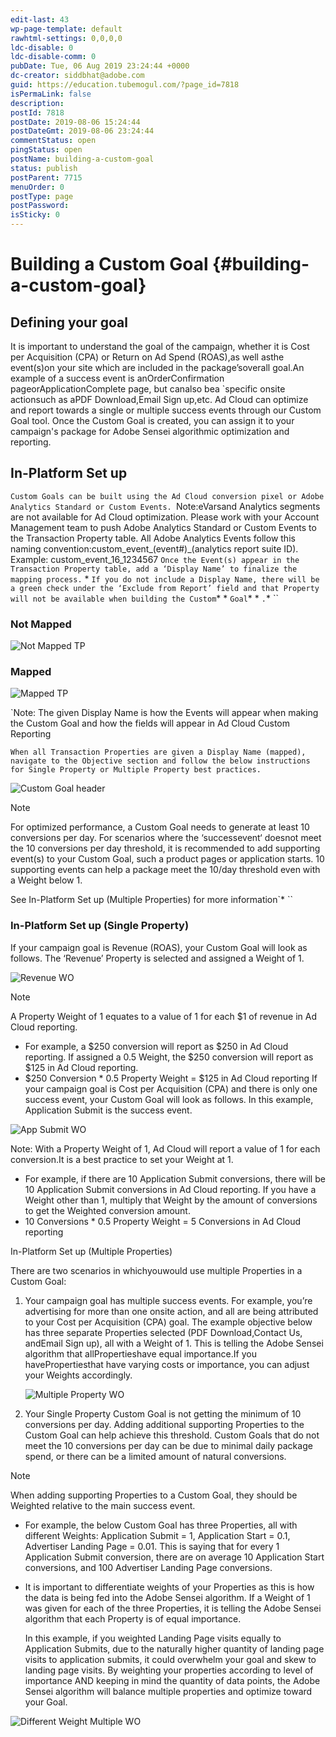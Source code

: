 ```yaml
---
edit-last: 43
wp-page-template: default
rawhtml-settings: 0,0,0,0
ldc-disable: 0
ldc-disable-comm: 0
pubDate: Tue, 06 Aug 2019 23:24:44 +0000
dc-creator: siddbhat@adobe.com
guid: https://education.tubemogul.com/?page_id=7818
isPermaLink: false
description: 
postId: 7818
postDate: 2019-08-06 15:24:44
postDateGmt: 2019-08-06 23:24:44
commentStatus: open
pingStatus: open
postName: building-a-custom-goal
status: publish
postParent: 7715
menuOrder: 0
postType: page
postPassword: 
isSticky: 0
---
```


# Building a Custom Goal {#building-a-custom-goal}

## Defining your goal

It is important to understand the goal of the campaign, whether it is Cost per Acquisition (CPA) or Return on Ad Spend (ROAS),as well asthe event(s)on your site which are included in the package’soverall goal.An example of a success event is anOrderConfirmation pageorApplicationComplete page, but canalso bea `specific onsite actionsuch as aPDF Download,Email Sign up,etc.
Ad Cloud can optimize and report towards a single or multiple success events through our Custom Goal tool. Once the Custom Goal is created, you can assign it to your campaign's package for Adobe Sensei algorithmic optimization and reporting.

## In-Platform Set up

`Custom Goals can be built using the Ad Cloud conversion pixel or Adobe Analytics Standard or Custom Events.
`Note:eVarsand Analytics segments are not available for Ad Cloud optimization. Please work with your Account Management team to push Adobe Analytics Standard or Custom Events to the Transaction Property table. All Adobe Analytics Events follow this naming convention:custom_event_(event#)_(analytics report suite ID). Example: custom_event_16_1234567
`Once the Event(s) appear in the Transaction Property table, add a ‘Display Name’ to finalize the mapping process.` * `If you do not include a Display Name, there will be a green check under the ‘Exclude from Report’ field and that Property will not be available when building the Custom`* * `Goal`* * `.`* ``

### Not Mapped

![Not Mapped TP](assets/not-mapped-tp.png)
  
### Mapped

![Mapped TP](assets/mapped-tp2.png)
  
`Note: The given Display Name is how the Events will appear when making the Custom Goal and how the fields will appear in Ad Cloud Custom Reporting

`When all Transaction Properties are given a Display Name (mapped), navigate to the Objective section and follow the below instructions for Single Property or Multiple Property best practices.`

![Custom Goal header](assets/custom-goal-header.png)

>[!NOTE]
>For optimized performance, a Custom Goal needs to generate at least 10 conversions per day. For scenarios where the ‘successevent‘ doesnot meet the 10 conversions per day threshold, it is recommended to add supporting event(s) to your Custom Goal, such a product pages or application starts. 10 supporting events can help a package meet the 10/day threshold even with a Weight below 1.
>
> See In-Platform Set up (Multiple Properties) for more information`* ``

### In-Platform Set up (Single Property)

If your campaign goal is Revenue (ROAS), your Custom Goal will look as follows. The ‘Revenue’ Property is selected and assigned a Weight of 1.

![Revenue WO](assets/revenue-wo.png)

>[!NOTE]
>A Property Weight of 1 equates to a value of 1 for each $1 of revenue in Ad Cloud reporting.
* For example, a $250 conversion will report as $250 in Ad Cloud reporting. If assigned a 0.5 Weight, the $250 conversion will report as $125 in Ad Cloud reporting.
* $250 Conversion * 0.5 Property Weight = $125 in Ad Cloud reporting
If your campaign goal is Cost per Acquisition (CPA) and there is only one success event, your Custom Goal will look as follows. In this example, Application Submit is the success event.

![App Submit WO](assets/app-submit-wo.png)

Note: With a Property Weight of 1, Ad Cloud will report a value of 1 for each conversion.It is a best practice to set your Weight at 1.
* For example, if there are 10 Application Submit conversions, there will be 10 Application Submit conversions in Ad Cloud reporting. If you have a Weight other than 1, multiply that Weight by the amount of conversions to get the Weighted conversion amount.
* 10 Conversions * 0.5 Property Weight = 5 Conversions in Ad Cloud reporting

In-Platform Set up (Multiple Properties)

There are two scenarios in whichyouwould use multiple Properties in a Custom Goal:

1. Your campaign goal has multiple success events. For example, you’re advertising for more than one onsite action, and all are being attributed to your Cost per Acquisition (CPA) goal. The example objective below has three separate Properties selected (PDF Download,Contact Us, andEmail Sign up), all with a Weight of 1. This is telling the Adobe Sensei algorithm that allPropertieshave equal importance.If you havePropertiesthat have varying costs or importance, you can adjust your Weights accordingly.

   ![Multiple Property WO](assets/multiple-property-wo.png)

1. Your Single Property Custom Goal is not getting the minimum of 10 conversions per day. Adding additional supporting Properties to the Custom Goal can help achieve this threshold. Custom Goals that do not meet the 10 conversions per day can be due to minimal daily package spend, or there can be a limited amount of natural conversions.

>[!NOTE]
>When adding supporting Properties to a Custom Goal, they should be Weighted relative to the main success event.

* For example, the below Custom Goal has three Properties, all with different Weights: Application Submit = 1, Application Start = 0.1, Advertiser Landing Page = 0.01. This is saying that for every 1 Application Submit conversion, there are on average 10 Application Start conversions, and 100 Advertiser Landing Page conversions.
* It is important to differentiate weights of your Properties as this is how the data is being fed into the Adobe Sensei algorithm. If a Weight of 1 was given for each of the three Properties, it is telling the Adobe Sensei algorithm that each Property is of equal importance. 

  In this example, if you weighted Landing Page visits equally to Application Submits, due to the naturally higher quantity of landing page visits to application submits, it could overwhelm your goal and skew to landing page visits. By weighting your properties according to level of importance AND keeping in mind the quantity of data points, the Adobe Sensei algorithm will balance multiple properties and optimize toward your Goal.

![Different Weight Multiple WO](assets/different-weight-multiple-wo.png)
